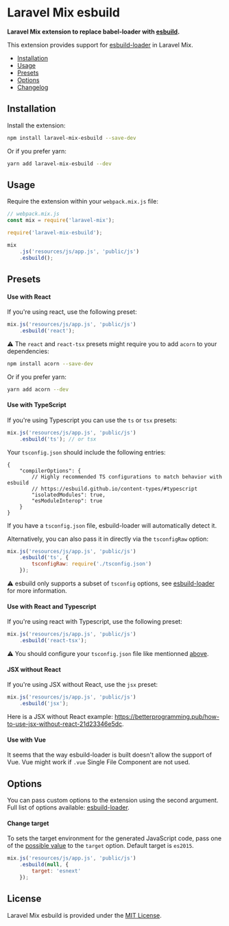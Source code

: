# Laravel Mix esbuild

**Laravel Mix extension to replace babel-loader with [esbuild](https://github.com/evanw/esbuild).**

This extension provides support for [esbuild-loader](https://github.com/privatenumber/esbuild-loader) in Laravel Mix.

* [Installation](https://github.com/shaffe-fr/laravel-mix-esbuild#installation)
* [Usage](https://github.com/shaffe-fr/laravel-mix-esbuild#usage)
* [Presets](https://github.com/shaffe-fr/laravel-mix-esbuild#presets)
* [Options](https://github.com/shaffe-fr/laravel-mix-esbuild#options)
* [Changelog](https://github.com/shaffe-fr/laravel-mix-esbuild#changelog)

## Installation

Install the extension:

```sh
npm install laravel-mix-esbuild --save-dev
```

Or if you prefer yarn:

```sh
yarn add laravel-mix-esbuild --dev
```

## Usage

Require the extension within your `webpack.mix.js` file:

```js
// webpack.mix.js
const mix = require('laravel-mix');

require('laravel-mix-esbuild');

mix
    .js('resources/js/app.js', 'public/js')
    .esbuild();
```

## Presets

#### Use with React

If you're using react, use the following preset:

```js
mix.js('resources/js/app.js', 'public/js')
    .esbuild('react');
```

⚠️ The `react` and `react-tsx` presets might require you to add `acorn` to your dependencies: 

```sh
npm install acorn --save-dev
```

Or if you prefer yarn:

```sh
yarn add acorn --dev
```

#### Use with TypeScript

If you're using Typescript you can use the `ts` or `tsx` presets:

```js
mix.js('resources/js/app.js', 'public/js')
    .esbuild('ts'); // or tsx
```

Your `tsconfig.json` should include the following entries:

```jsonc
{
	"compilerOptions": {
		// Highly recommended TS configurations to match behavior with esbuild
		// https://esbuild.github.io/content-types/#typescript
		"isolatedModules": true,
		"esModuleInterop": true
	}
}
```

If you have a `tsconfig.json` file, esbuild-loader will automatically detect it.

Alternatively, you can also pass it in directly via the `tsconfigRaw` option:

```js
mix.js('resources/js/app.js', 'public/js')
    .esbuild('ts', {
        tsconfigRaw: require('./tsconfig.json')
    });
```

⚠️ esbuild only supports a subset of `tsconfig` options, see [esbuild-loader](https://github.com/privatenumber/esbuild-loader#typescript--tsx) for more information.

#### Use with React and Typescript

If you're using react with Typescript, use the following preset:

```js
mix.js('resources/js/app.js', 'public/js')
    .esbuild('react-tsx');
```

⚠ You should configure your `tsconfig.json` file like mentionned [above](https://github.com/shaffe-fr/laravel-mix-esbuild#use-with-typescript).

#### JSX without React

If you're using JSX without React, use the `jsx` preset:

```js
mix.js('resources/js/app.js', 'public/js')
    .esbuild('jsx');
```

Here is a JSX without React example: https://betterprogramming.pub/how-to-use-jsx-without-react-21d23346e5dc.

#### Use with Vue

It seems that the way esbuild-loader is built doesn't allow the support of Vue.
Vue might work if `.vue` Single File Component are not used.

## Options

You can pass custom options to the extension using the second argument.
Full list of options available: [esbuild-loader](https://github.com/privatenumber/esbuild-loader).

#### Change target

To sets the target environment for the generated JavaScript code, pass one of the [possible value](https://esbuild.github.io/api/#target) to the `target` option.
Default target is `es2015`.

```js
mix.js('resources/js/app.js', 'public/js')
    .esbuild(null, {
        target: 'esnext'
    });
```

## License

Laravel Mix esbuild is provided under the [MIT License](LICENSE.md).